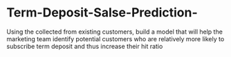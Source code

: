 # Term-Deposit-Salse-Prediction-
Using the collected from existing customers, build a model that will help the marketing team identify potential customers who are relatively more likely to subscribe term deposit and thus increase their hit ratio
